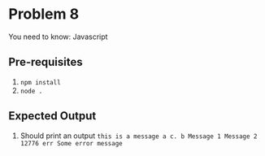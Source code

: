 # Problem 8
You need to know: Javascript

## Pre-requisites
1. `npm install`
1. `node .`

## Expected Output
1. Should print an output `this is a message a c. b Message 1 Message 2 12776 err Some error message`

